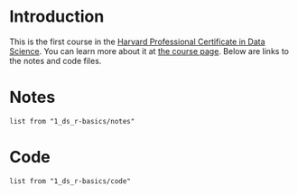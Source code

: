 # Introduction
This is the first course in the [Harvard Professional Certificate in Data Science](https://www.edx.org/professional-certificate/harvardx-data-science). You can learn more about it at [the course page](https://www.edx.org/course/data-science-r-basics). Below are links to the notes and code files.

# Notes
```dataview
list from "1_ds_r-basics/notes"
```

# Code
```dataview
list from "1_ds_r-basics/code"
```